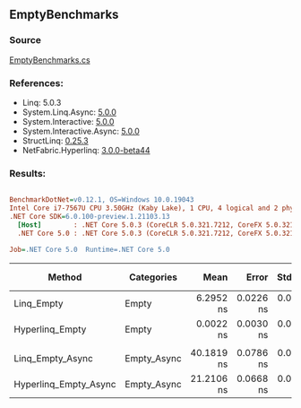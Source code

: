 ﻿## EmptyBenchmarks

### Source
[EmptyBenchmarks.cs](../NetFabric.Hyperlinq.Benchmarks/Benchmarks/EmptyBenchmarks.cs)

### References:
- Linq: 5.0.3
- System.Linq.Async: [5.0.0](https://www.nuget.org/packages/System.Linq.Async/5.0.0)
- System.Interactive: [5.0.0](https://www.nuget.org/packages/System.Interactive/5.0.0)
- System.Interactive.Async: [5.0.0](https://www.nuget.org/packages/System.Interactive.Async/5.0.0)
- StructLinq: [0.25.3](https://www.nuget.org/packages/StructLinq/0.25.3)
- NetFabric.Hyperlinq: [3.0.0-beta44](https://www.nuget.org/packages/NetFabric.Hyperlinq/3.0.0-beta44)

### Results:
``` ini

BenchmarkDotNet=v0.12.1, OS=Windows 10.0.19043
Intel Core i7-7567U CPU 3.50GHz (Kaby Lake), 1 CPU, 4 logical and 2 physical cores
.NET Core SDK=6.0.100-preview.1.21103.13
  [Host]        : .NET Core 5.0.3 (CoreCLR 5.0.321.7212, CoreFX 5.0.321.7212), X64 RyuJIT
  .NET Core 5.0 : .NET Core 5.0.3 (CoreCLR 5.0.321.7212, CoreFX 5.0.321.7212), X64 RyuJIT

Job=.NET Core 5.0  Runtime=.NET Core 5.0  

```
|                Method |  Categories |       Mean |     Error |    StdDev |     Median | Ratio | Gen 0 | Gen 1 | Gen 2 | Allocated |
|---------------------- |------------ |-----------:|----------:|----------:|-----------:|------:|------:|------:|------:|----------:|
|            Linq_Empty |       Empty |  6.2952 ns | 0.0226 ns | 0.0188 ns |  6.2962 ns | 1.000 |     - |     - |     - |         - |
|       Hyperlinq_Empty |       Empty |  0.0022 ns | 0.0030 ns | 0.0028 ns |  0.0007 ns | 0.000 |     - |     - |     - |         - |
|                       |             |            |           |           |            |       |       |       |       |           |
|      Linq_Empty_Async | Empty_Async | 40.1819 ns | 0.0786 ns | 0.0656 ns | 40.1669 ns |  1.00 |     - |     - |     - |         - |
| Hyperlinq_Empty_Async | Empty_Async | 21.2106 ns | 0.0668 ns | 0.0592 ns | 21.2027 ns |  0.53 |     - |     - |     - |         - |
